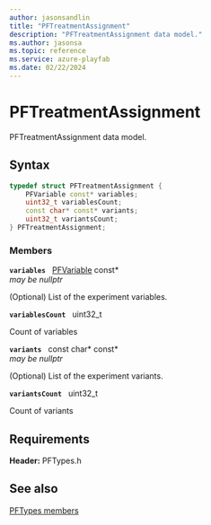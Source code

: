 ```yaml
---
author: jasonsandlin
title: "PFTreatmentAssignment"
description: "PFTreatmentAssignment data model."
ms.author: jasonsa
ms.topic: reference
ms.service: azure-playfab
ms.date: 02/22/2024
---
```


# PFTreatmentAssignment  

PFTreatmentAssignment data model.  

## Syntax  
  
```cpp
typedef struct PFTreatmentAssignment {  
    PFVariable const* variables;  
    uint32_t variablesCount;  
    const char* const* variants;  
    uint32_t variantsCount;  
} PFTreatmentAssignment;  
```
  
### Members  
  
**`variables`** &nbsp; [PFVariable](pfvariable.md) const*  
*may be nullptr*  
  
(Optional) List of the experiment variables.
  
**`variablesCount`** &nbsp; uint32_t  
  
Count of variables
  
**`variants`** &nbsp; const char* const*  
*may be nullptr*  
  
(Optional) List of the experiment variants.
  
**`variantsCount`** &nbsp; uint32_t  
  
Count of variants
  
  
## Requirements  
  
**Header:** PFTypes.h
  
## See also  
[PFTypes members](../pftypes_members.md)  

  
  
